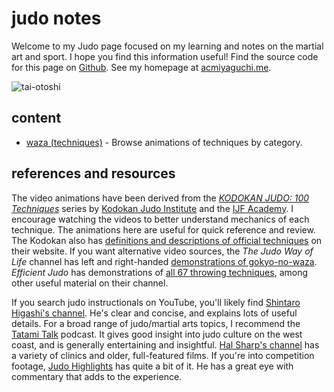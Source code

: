 # judo notes

Welcome to my Judo page focused on my learning and notes on the martial art and sport.
I hope you find this information useful!
Find the source code for this page on [Github].
See my homepage at [acmiyaguchi.me].

![tai-otoshi](tai-otoshi.gif)

[github]: https://github.com/acmiyaguchi/judo/tree/main
[acmiyaguchi.me]: https://acmiyaguchi.me

## content

- [waza (techniques)](./waza) - Browse animations of techniques by category.

## references and resources

The video animations have been derived from the [_KODOKAN JUDO: 100 Techniques_][100-techniques] series by [Kodokan Judo Institute] and the [IJF Academy].
I encourage watching the videos to better understand mechanics of each technique.
The animations here are useful for quick reference and review.
The Kodokan also has [definitions and descriptions of official techniques][kodokan techniques] on their website.
If you want alternative video sources, the _The Judo Way of Life_ channel has left and right-handed [demonstrations of gokyo-no-waza][judo-way gokyo].
_Efficient Judo_ has demonstrations of [all 67 throwing techniques][efficient judo], among other useful material on their channel.

If you search judo instructionals on YouTube, you'll likely find [Shintaro Higashi's channel][shintaro higashi].
He's clear and concise, and explains lots of useful details.
For a broad range of judo/martial arts topics, I recommend the [Tatami Talk][tatami talk] podcast.
It gives good insight into judo culture on the west coast, and is generally entertaining and insightful.
[Hal Sharp's channel][hal sharp] has a variety of clinics and older, full-featured films.
If you're into competition footage, [Judo Highlights][judo highlights] has quite a bit of it.
He has a great eye with commentary that adds to the experience.

[100-techniques]: https://www.youtube.com/watch?v=_GxcFx8LZRk&list=PLtz539PTepc16H2iu5F3Q3D7_He1EYlIQ
[Kodokan Judo Institute]: http://kodokanjudoinstitute.org/en/
[IJF Academy]: https://academy.ijf.org/
[kodokan techniques]: http://kodokanjudoinstitute.org/en/waza/list/
[judo-way gokyo]: https://www.youtube.com/watch?v=LMKgaMdm9UY
[efficient judo]: https://www.youtube.com/playlist?list=PLwd8pJWYTk07K6hDg2_N-9xd31gUCsew7
[shintaro higashi]: https://www.youtube.com/@Shigashi84
[tatami talk]: https://www.youtube.com/@tatamitalk
[hal sharp]: https://www.youtube.com/@halsharp1/videos
[judo highlights]: https://www.youtube.com/@JudoHighlights2015
